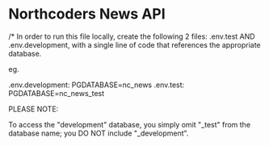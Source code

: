 # Northcoders News API

/\*
In order to run this file locally, create the following 2 files: .env.test AND .env.development, with a single line of code that references the appropriate database.

eg.

.env.development: PGDATABASE=nc_news
.env.test: PGDATABASE=nc_news_test

PLEASE NOTE:

To access the "development" database, you simply omit "\_test" from the database name; you DO NOT include "\_development".
